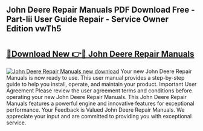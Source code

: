 ## John Deere Repair Manuals PDF Download Free - Part-lii User Guide Repair - Service Owner Edition vwTh5

# <h2><a href="http://bc94878.oget.top/?id=John+Deere+Repair+Manuals">🔗Download New 👉🔴 John Deere Repair Manuals</a></h2>

[![John Deere Repair Manuals new download](https://i.imgur.com/5g1atiW.png)](http://bc94878.oget.top/?id=John+Deere+Repair+Manuals)
Your new John Deere Repair Manuals is now ready to use. This user manual provides a step-by-step guide to help you install, operate, and maintain your product. Important User Agreement Please review the user agreement terms and conditions before operating your new John Deere Repair Manuals. This John Deere Repair Manuals features a powerful engine and innovative features for exceptional performance. Your Feedback is Valued John Deere Repair Manuals. We appreciate your input and are committed to providing you with exceptional service.
